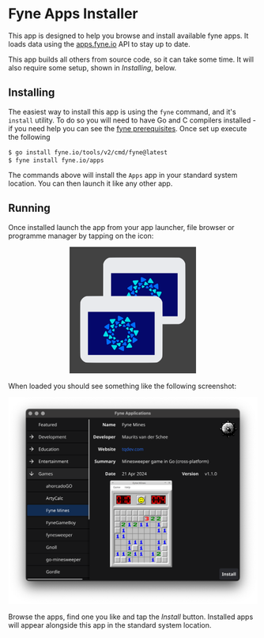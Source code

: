 # Fyne Apps Installer

This app is designed to help you browse and install available fyne apps.
It loads data using the [apps.fyne.io](https://apps.fyne.io) API to stay up to date.

This app builds all others from source code, so it can take some time.
It will also require some setup, shown in *Installing*, below.

## Installing

The easiest way to install this app is using the `fyne` command, and it's `install` utility.
To do so you will need to have Go and C compilers installed - if you need help you can see the [fyne prerequisites](https://developer.fyne.io/started/).
Once set up execute the following

```
$ go install fyne.io/tools/v2/cmd/fyne@latest
$ fyne install fyne.io/apps
```

The commands above will install the `Apps` app in your standard system location.
You can then launch it like any other app.

## Running

Once installed launch the app from your app launcher, file browser or programme manager by tapping on the icon:

<p align="center">
<img src="/Icon.png" width="256" />
</p>

When loaded you should see something like the following screenshot:

![](/img/screenshot.png)

Browse the apps, find one you like and tap the *Install* button.
Installed apps will appear alongside this app in the standard system location.
